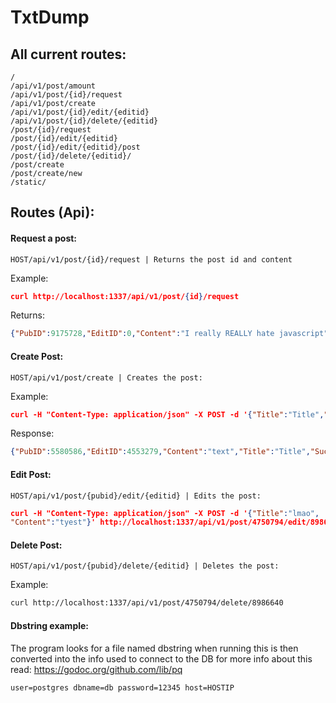 # TxtDump
## All current routes:
```
/
/api/v1/post/amount
/api/v1/post/{id}/request
/api/v1/post/create
/api/v1/post/{id}/edit/{editid}
/api/v1/post/{id}/delete/{editid}
/post/{id}/request
/post/{id}/edit/{editid}
/post/{id}/edit/{editid}/post
/post/{id}/delete/{editid}/
/post/create
/post/create/new
/static/
```
## Routes (Api):
#### Request a post:
```
HOST/api/v1/post/{id}/request | Returns the post id and content 
```
Example:
```json
curl http://localhost:1337/api/v1/post/{id}/request
```
Returns:
```json
{"PubID":9175728,"EditID":0,"Content":"I really REALLY hate javascript","Title":"Dette e ein title","Sucsess":true,"Time":"2017-12-27T00:00:00Z"}
```
#### Create Post:
```
HOST/api/v1/post/create | Creates the post:
```
Example:
```json
curl -H "Content-Type: application/json" -X POST -d '{"Title":"Title","Content":"text"}' http://localhost:1337/api/v1/post/create
```
Response:
```json
{"PubID":5580586,"EditID":4553279,"Content":"text","Title":"Title","Sucsess":true,"Time":"0001-01-01T00:00:00Z"}
```
#### Edit Post:
```
HOST/api/v1/post/{pubid}/edit/{editid} | Edits the post:
```
```json
curl -H "Content-Type: application/json" -X POST -d '{"Title":"lmao",
"Content":"tyest"}' http://localhost:1337/api/v1/post/4750794/edit/8986640
```
#### Delete Post:
```
HOST/api/v1/post/{pubid}/delete/{editid} | Deletes the post:
```
Example:
```bash
curl http://localhost:1337/api/v1/post/4750794/delete/8986640
```
#### Dbstring example:
The program looks for a file named dbstring when running this is then converted into the info used to connect to the DB for more info about this read: https://godoc.org/github.com/lib/pq
```
user=postgres dbname=db password=12345 host=HOSTIP
```